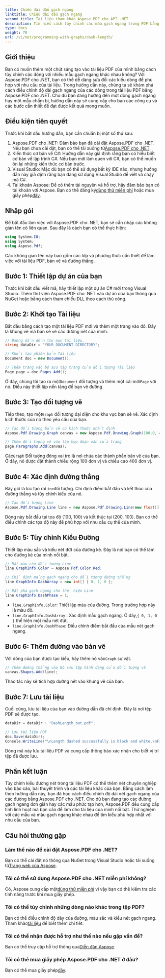 ```yaml
---
title: Chiều dài dấu gạch ngang
linktitle: Chiều dài dấu gạch ngang
second_title: Tài liệu tham khảo Aspose.PDF cho API .NET
description: Tìm hiểu cách tùy chỉnh các mẫu gạch ngang trong PDF bằng Aspose.PDF cho .NET với hướng dẫn từng bước của chúng tôi. Hoàn hảo để thêm kiểu cho tài liệu của bạn.
type: docs
weight: 70
url: /vi/net/programming-with-graphs/dash-length/
---
```

## Giới thiệu

Bạn có muốn thêm một chút sáng tạo vào tài liệu PDF của mình bằng cách tùy chỉnh các dòng với nhiều mẫu gạch ngang khác nhau không? Với Aspose.PDF cho .NET, bạn có thể dễ dàng sửa đổi các kiểu dòng để phù hợp với nhu cầu của tài liệu. Trong hướng dẫn này, chúng ta sẽ khám phá cách điều chỉnh độ dài gạch ngang của các dòng trong tài liệu PDF bằng Aspose.PDF cho .NET. Cho dù bạn đang hướng đến một dòng gạch ngang hay một mẫu chấm bi, hướng dẫn này sẽ cung cấp cho bạn các công cụ và các bước cần thiết để đạt được kết quả mong muốn.

## Điều kiện tiên quyết

Trước khi bắt đầu hướng dẫn, bạn cần chuẩn bị một số thứ sau:

1. Aspose.PDF cho .NET: Đảm bảo bạn đã cài đặt Aspose.PDF cho .NET. Nếu bạn chưa cài đặt, bạn có thể tải xuống từ[Aspose.PDF cho .NET](https://releases.aspose.com/pdf/net/).
2. Kiến thức cơ bản về C#: Hướng dẫn này giả định rằng bạn có hiểu biết cơ bản về lập trình C#. Nếu bạn mới làm quen với C#, bạn có thể muốn ôn lại những kiến thức cơ bản trước.
3. Visual Studio: Mặc dù bạn có thể sử dụng bất kỳ IDE nào, nhưng hướng dẫn này giả định rằng bạn đang sử dụng Visual Studio để viết và chạy mã C#.
4.  Tài khoản Aspose: Để có thêm tài nguyên và hỗ trợ, hãy đảm bảo bạn có tài khoản với Aspose. Bạn có thể đăng ký[dùng thử miễn phí](https://releases.aspose.com/) hoặc mua giấy phép[đây](https://purchase.aspose.com/buy).

## Nhập gói

Để bắt đầu làm việc với Aspose.PDF cho .NET, bạn sẽ cần nhập các không gian tên có liên quan. Sau đây là cách bạn có thể thực hiện:

```csharp
using System.IO;
using System;
using Aspose.Pdf;
```

Các không gian tên này bao gồm các lớp và phương thức cần thiết để làm việc với tài liệu PDF, bản vẽ và đường thẳng.

## Bước 1: Thiết lập dự án của bạn

Trước khi bắt đầu viết mã, hãy thiết lập một dự án C# mới trong Visual Studio. Thêm thư viện Aspose.PDF cho .NET vào dự án của bạn thông qua NuGet hoặc bằng cách tham chiếu DLL theo cách thủ công. 

## Bước 2: Khởi tạo Tài liệu

Bắt đầu bằng cách tạo một tài liệu PDF mới và thêm một trang vào đó. Đây là khung vẽ mà bạn sẽ vẽ các đường nét của mình.

```csharp
// Đường dẫn đến thư mục tài liệu.
string dataDir = "YOUR DOCUMENT DIRECTORY";

// Khởi tạo phiên bản Tài liệu
Document doc = new Document();

// Thêm trang vào bộ sưu tập trang của đối tượng Tài liệu
Page page = doc.Pages.Add();
```

 Ở đây, chúng tôi tạo ra một`Document` đối tượng và thêm một cái mới`Page` với nó. Điều này thiết lập nền tảng để bạn vẽ đường.

## Bước 3: Tạo đối tượng vẽ

 Tiếp theo, tạo một`Graph` đối tượng đại diện cho khu vực bạn sẽ vẽ. Xác định kích thước của nó theo yêu cầu của bạn.

```csharp
// Tạo đối tượng bản vẽ có kích thước nhất định
Aspose.Pdf.Drawing.Graph canvas = new Aspose.Pdf.Drawing.Graph(100.0, 400.0);

// Thêm đối tượng vẽ vào tập hợp đoạn văn của trang
page.Paragraphs.Add(canvas);
```

 Các`Graph` Đối tượng đóng vai trò là nơi chứa các thành phần bản vẽ của bạn. Ở đây, nó được đặt thành chiều rộng 100 đơn vị và chiều cao 400 đơn vị.

## Bước 4: Xác định đường thẳng

 Bây giờ là lúc tạo ra`Line`đối tượng. Chỉ định điểm bắt đầu và kết thúc của đường thẳng và tùy chỉnh kiểu của nó.

```csharp
// Tạo đối tượng Line
Aspose.Pdf.Drawing.Line line = new Aspose.Pdf.Drawing.Line(new float[] { 100, 100, 200, 100 });
```

Dòng này bắt đầu tại tọa độ (100, 100) và kết thúc tại (200, 100). Bạn có thể điều chỉnh các tọa độ này để phù hợp với nhu cầu cụ thể của mình.

## Bước 5: Tùy chỉnh Kiểu Đường

Thiết lập màu sắc và kiểu nét đứt của đường kẻ. Đây là nơi bạn có thể làm cho đường kẻ của mình nổi bật.

```csharp
// Đặt màu cho đối tượng Line
line.GraphInfo.Color = Aspose.Pdf.Color.Red;

// Chỉ định mảng gạch ngang cho đối tượng đường thẳng
line.GraphInfo.DashArray = new int[] { 0, 1, 0 };

// Đặt pha gạch ngang cho thể hiện Line
line.GraphInfo.DashPhase = 1;
```

- `line.GraphInfo.Color`: Thiết lập màu của đường. Trong trường hợp này là màu đỏ.
- `line.GraphInfo.DashArray` : Xác định mẫu gạch ngang. Ở đây,`{ 0, 1, 0 }` thể hiện một mẫu nét đứt.
- `line.GraphInfo.DashPhase`: Điều chỉnh điểm bắt đầu của mẫu nét gạch ngang.

## Bước 6: Thêm đường vào bản vẽ

 Với dòng của bạn được tạo kiểu, hãy thêm nó vào`Graph` sự vật.

```csharp
// Thêm đường thẳng vào bộ sưu tập hình dạng của đối tượng vẽ
canvas.Shapes.Add(line);
```

Thao tác này sẽ tích hợp đường nét vào khung vẽ của bạn.

## Bước 7: Lưu tài liệu

Cuối cùng, lưu tài liệu của bạn vào đường dẫn đã chỉ định. Đây là nơi tệp PDF sẽ được tạo.

```csharp
dataDir = dataDir + "DashLength_out.pdf";

// Lưu tài liệu PDF
doc.Save(dataDir);
Console.WriteLine("\nLength dashed successfully in black and white.\nFile saved at " + dataDir);
```

Dòng mã này lưu tài liệu PDF và cung cấp thông báo xác nhận cho biết vị trí tệp đã được lưu.

## Phần kết luận

Tùy chỉnh kiểu đường nét trong tài liệu PDF có thể thêm nét chuyên nghiệp vào báo cáo, bài thuyết trình và các tài liệu khác của bạn. Bằng cách làm theo hướng dẫn này, bạn đã học cách điều chỉnh độ dài nét gạch ngang của các đường bằng Aspose.PDF cho .NET. Cho dù bạn đang tạo các đường gạch ngang đơn giản hay các mẫu phức tạp hơn, Aspose.PDF đều cung cấp tính linh hoạt mà bạn cần để làm cho tài liệu của mình nổi bật. Thử nghiệm với các mẫu và màu gạch ngang khác nhau để tìm kiểu phù hợp nhất với nhu cầu của bạn.

## Câu hỏi thường gặp

### Làm thế nào để cài đặt Aspose.PDF cho .NET?
 Bạn có thể cài đặt nó thông qua NuGet trong Visual Studio hoặc tải xuống từ[Trang web của Aspose](https://releases.aspose.com/pdf/net/).

### Tôi có thể sử dụng Aspose.PDF cho .NET miễn phí không?
 Có, Aspose cung cấp một[dùng thử miễn phí](https://releases.aspose.com/) vì vậy bạn có thể kiểm tra các tính năng trước khi mua giấy phép.

### Tôi có thể tùy chỉnh những dòng nào khác trong tệp PDF?
 Bạn có thể điều chỉnh độ dày của đường, màu sắc và kiểu nét gạch ngang. Tham khảo[tài liệu](https://reference.aspose.com/pdf/net/) để biết thêm chi tiết.

### Tôi có thể nhận được hỗ trợ như thế nào nếu gặp vấn đề?
 Bạn có thể truy cập hỗ trợ thông qua[Diễn đàn Aspose](https://forum.aspose.com/c/pdf/10).

### Tôi có thể mua giấy phép Aspose.PDF cho .NET ở đâu?
Bạn có thể mua giấy phép[đây](https://purchase.aspose.com/buy).